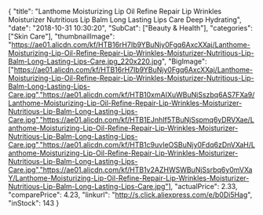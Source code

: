 {
	"title": "Lanthome Moisturizing Lip Oil Refine Repair Lip Wrinkles Moisturizer Nutritious Lip Balm Long Lasting Lips Care Deep Hydrating",
	"date": "2018-10-31 10:30:20",
	"SubCat": ["Beauty & Health"],
	"categories": ["Skin Care"],
	"thumbnailImage": "https://ae01.alicdn.com/kf/HTB16rH7Ib9YBuNjy0Fgq6AxcXXaj/Lanthome-Moisturizing-Lip-Oil-Refine-Repair-Lip-Wrinkles-Moisturizer-Nutritious-Lip-Balm-Long-Lasting-Lips-Care.jpg_220x220.jpg",
	"BigImage": ["https://ae01.alicdn.com/kf/HTB16rH7Ib9YBuNjy0Fgq6AxcXXaj/Lanthome-Moisturizing-Lip-Oil-Refine-Repair-Lip-Wrinkles-Moisturizer-Nutritious-Lip-Balm-Long-Lasting-Lips-Care.jpg","https://ae01.alicdn.com/kf/HTB10xmAIXuWBuNjSszbq6AS7FXa9/Lanthome-Moisturizing-Lip-Oil-Refine-Repair-Lip-Wrinkles-Moisturizer-Nutritious-Lip-Balm-Long-Lasting-Lips-Care.jpg","https://ae01.alicdn.com/kf/HTB1EJnhIf5TBuNjSspmq6yDRVXae/Lanthome-Moisturizing-Lip-Oil-Refine-Repair-Lip-Wrinkles-Moisturizer-Nutritious-Lip-Balm-Long-Lasting-Lips-Care.jpg","https://ae01.alicdn.com/kf/HTB1c9uvIeOSBuNjy0Fdq6zDnVXaH/Lanthome-Moisturizing-Lip-Oil-Refine-Repair-Lip-Wrinkles-Moisturizer-Nutritious-Lip-Balm-Long-Lasting-Lips-Care.jpg","https://ae01.alicdn.com/kf/HTB1v2AZHWSWBuNjSsrbq6y0mVXaY/Lanthome-Moisturizing-Lip-Oil-Refine-Repair-Lip-Wrinkles-Moisturizer-Nutritious-Lip-Balm-Long-Lasting-Lips-Care.jpg"],
	"actualPrice": 2.33,
	"comparePrice": 4.23,
	"linkurl": "http://s.click.aliexpress.com/e/b0Di5Hag",
	"inStock": 143
}
